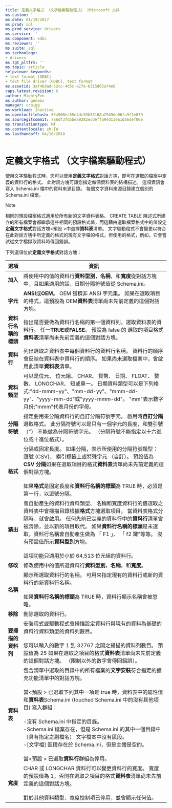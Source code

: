 ```yaml
---
title: 定義文字格式 （文字檔案驅動程式） |Microsoft 文件
ms.custom: ''
ms.date: 01/19/2017
ms.prod: sql
ms.prod_service: drivers
ms.service: ''
ms.component: odbc
ms.reviewer: ''
ms.suite: sql
ms.technology:
- drivers
ms.tgt_pltfrm: ''
ms.topic: article
helpviewer_keywords:
- text format [ODBC]
- text file driver [ODBC], text format
ms.assetid: 3af46dad-52cc-4d5c-a27e-6315d65a74e6
caps.latest.revision: 6
author: MightyPen
ms.author: genemi
manager: craigg
ms.workload: Inactive
ms.openlocfilehash: 55a900ec55e4dc93b53168a2949de06fa9f2e879
ms.sourcegitcommit: 7a6df3fd5bea9282ecdeffa94d13ea1da6def80a
ms.translationtype: MT
ms.contentlocale: zh-TW
ms.lasthandoff: 04/16/2018
---
```

# <a name="defining-text-format-text-file-driver"></a>定義文字格式 （文字檔案驅動程式）
使用文字驅動程式時，您可以使用**定義文字格式**對話方塊，即可在選取的檔案中定義的資料行的格式。 此對話方塊可讓您指定每個資料表的結構描述。 這項資訊會寫入 Schema.ini 檔中的資料來源目錄。 每個文字資料來源目錄建立個別的 Schema.ini 檔案。  
  
> [!NOTE]  
>  相同的預設檔案格式適用於所有新的文字資料表格。 CREATE TABLE 陳述式所建立的所有檔案會都繼承這些相同的預設格式值，而這藉由選取檔案格式中的值設定**定義文字格式**對話方塊\<預設 >中選擇**資料表**清單。 文字驅動程式不會變更以符合在此對話方塊中所定義的格式的現有文字檔的格式，但使用的格式，例如，它會嘗試從文字檔擷取資料時傳回錯誤。  
  
 下列選項位於**定義文字格式**對話方塊：  
  
|選項|資訊|  
|------------|-----------------|  
|**加入**|將使用中的值的資料行**資料型別**，**名稱**，和**寬度**從對話方塊中，且如果適用的話，日期分隔符號值從 Schema.ini。|  
|**字元**|**ANSI**或**OEM**。 OEM 獌穧非 ANSI 字元集。 如果在選取項目的格式，這預設為 OEM**資料表**清單尚未先前定義的這個對話方塊。|  
|**資料行名稱的標頭**|指出是否要做為資料行名稱的第一個資料列，選取資料表的資料行。 任一**TRUE**或**FALSE**。 預設為 false 的 選取的項目格式**資料表**清單尚未先前定義的這個對話方塊。|  
|**資料行**|列出選取之資料表中每個資料行的資料行名稱。 資料行的順序會反映在資料表中資料行的順序。 如果尚未選取檔案中，會啟用此清單**資料表**清單。|  
|**資料類型**|可以是位元、 位元組、 CHAR、 貨幣、 日期、 FLOAT、 整數、 LONGCHAR、 短或單一。 日期資料類型可以是下列格式:"dd-mmm-yy"、"mm-dd-yy"、"mmm-dd-yy"、"yyyy-mm-dd"或"yyyy-mmm-dd"。 "mm"表示數字月份;"mmm"代表月份的字母。|  
|**分隔符號**|指定要用來分隔資料行的自訂分隔符號字元。 啟用時**自訂分隔**選取格式。 此分隔符號可以是只有一個字元的長度，和雙引號 （"） 不能做為分隔符號字元。 （分隔符號不能指定以十六進位或十進位格式）。|  
|**格式**|分隔或固定長度。 如果分隔，表示所使用的分隔符號類型： 逗號 (CSV)、 索引標籤上或特殊字元 （自訂）。 預設值為**CSV 分隔**如果在選取項目的格式**資料表**清單尚未先前定義的這個對話方塊。<br /><br /> 如果**格式**是固定長度和**資料行名稱的標頭**為 TRUE 時，必須是第一行，以逗號分隔。|  
|**猜出**|會自動產生的資料行資料類型、 名稱和寬度資料行的值選取之資料表中會掃描目錄根據**格式**方塊選取項目。 當資料表格式分隔時，就會啟用。 任何先前已定義的資料行中的**資料行**清單會被清除，並以新的項目取代。 如果**資料行名稱的標頭**是未選取，資料行名稱會自動產生做為 「 F1 」、 「 f2 鍵"等等。 沒有預設值所示**資料型別**方塊。<br /><br /> 這項功能只適用於小於 64,513 位元組的資料行。|  
|**修改**|修改使用中的值所選資料行**資料型別**，**名稱**，和**寬度**。|  
|**名稱**|顯示所選取資料行的名稱。 可用來指定現有的資料行或新的資料行的新資料行名稱。<br /><br /> 如果**資料行名稱的標頭**為 TRUE 時，資料行顯示名稱會被忽略。|  
|**移除**|刪除選取的資料行。|  
|**要掃描的資料列**|安裝程式或驅動程式會掃描設定資料行與現有的資料為基礎的資料行資料類型的資料列數目。<br /><br /> 您可以輸入的數字 1 到 32767 之間之掃描的資料列數目。 預設值為 25 如果在選取之項目的格式**資料表**清單尚未先前定義的這個對話方塊。 （限制以外的數字會傳回錯誤）。|  
|**資料表**|包含清單中選取的目錄中的所有檔案的**文字安裝**符合指定的擴充功能清單中的對話方塊。<br /><br /> 當\<預設 > 已選取下列其中一項是 true 時，資料表中的屬性值和**資料表**Schema.ini (touched Schema.ini 中的沒有其他項目) 寫入群組：<br /><br /> -沒有 Schema.ini 中指定的目錄。<br />-Schema.ini 檔案存在，但是 Schema.ini 的其中一個目錄中 （具有指定之副檔名） 文字檔案中沒有區段。<br />-[文字檔] 區段存在於 Schema.ini，但是主體是空的。<br /><br /> 當\<預設 > 已選取**資料行**群組為停用。|  
|**寬度**|CHAR 或 LONGCHAR 資料行可以變更資料行的寬度。 寬度的預設值為 1，否則在選取之項目的格式**資料表**清單尚未先前定義的這個對話方塊。<br /><br /> 對於其他資料類型，寬度控制項已停用，並會顯示任何值。|
